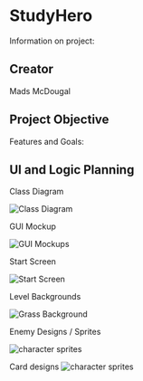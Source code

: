 # StudyHero
Information on project:
## Creator
Mads McDougal

## Project Objective
Features and Goals:



## UI and Logic Planning
Class Diagram

![Class Diagram]()

GUI Mockup

![GUI Mockups]()

Start Screen

![Start Screen]()

Level Backgrounds

![Grass Background]()

Enemy Designs / Sprites

![character sprites]()

Card designs
![character sprites]()
